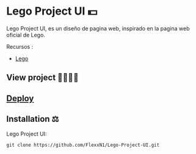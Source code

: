 # Lego Project UI 💵

Lego Project UI, es un diseño de pagina web, inspirado en la pagina web oficial de Lego.

Recursos :

- [Lego](https://www.lego.com/en-us)

## View project 🚀🙋🏻‍♂️
## [Deploy](https://flexxn1.github.io/Lego-Project-UI/)

## Installation ⚖
Lego Project UI:
```
git clone https://github.com/FlexxN1/Lego-Project-UI.git
 ```

